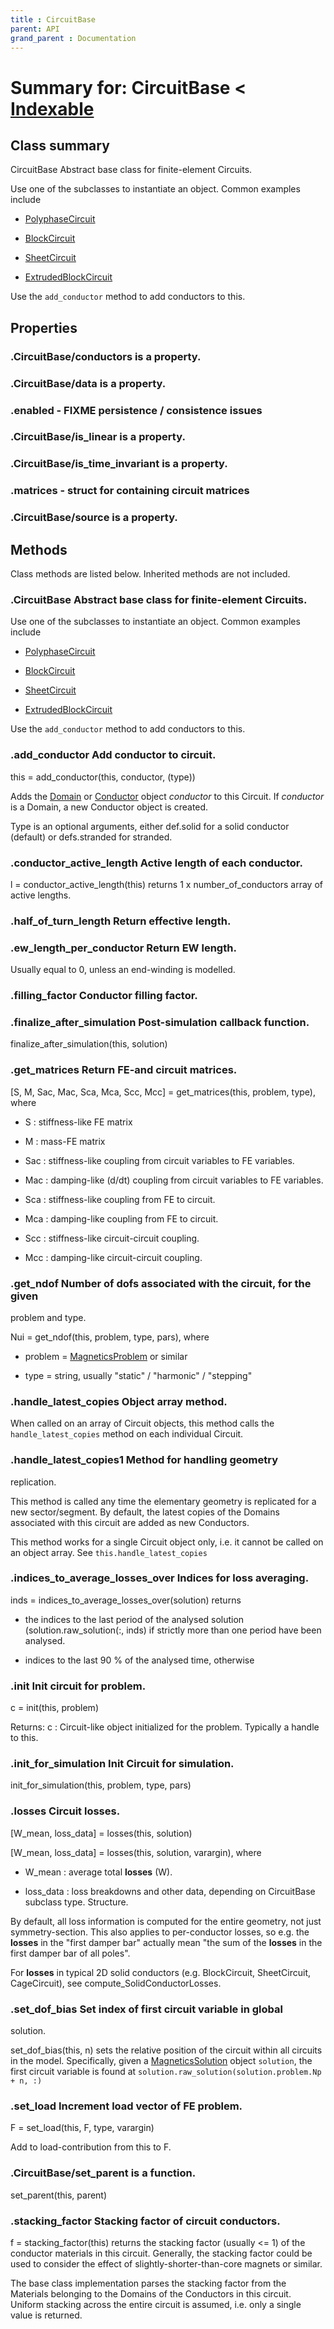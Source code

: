 ```yaml
---
title : CircuitBase
parent: API
grand_parent : Documentation
---
```

# Summary for: **CircuitBase**  < [Indexable](Indexable.html)

## Class summary

CircuitBase Abstract base class for finite-element Circuits.

Use one of the subclasses to instantiate an object. Common examples
include

* [PolyphaseCircuit](PolyphaseCircuit.html)

* [BlockCircuit](BlockCircuit.html)

* [SheetCircuit](SheetCircuit.html)

* [ExtrudedBlockCircuit](ExtrudedBlockCircuit.html)

Use the `add_conductor`  method to add conductors to this.

## Properties

### .CircuitBase/**conductors** is a property.

### .CircuitBase/**data** is a property.

### .**enabled** - FIXME persistence / consistence issues

### .CircuitBase/**is_linear** is a property.

### .CircuitBase/**is_time_invariant** is a property.

### .**matrices** - struct for containing circuit matrices

### .CircuitBase/**source** is a property.


## Methods

Class methods are listed below. Inherited methods are not included.

### .**CircuitBase** Abstract base class for finite-element Circuits.

Use one of the subclasses to instantiate an object. Common examples
include

* [PolyphaseCircuit](PolyphaseCircuit.html)

* [BlockCircuit](BlockCircuit.html)

* [SheetCircuit](SheetCircuit.html)

* [ExtrudedBlockCircuit](ExtrudedBlockCircuit.html)

Use the `add_conductor`  method to add conductors to this.

### .**add_conductor** Add conductor to circuit.

this = add_conductor(this, conductor, (type))

Adds the [Domain](Domain.html) or [Conductor](Conductor.html) object *conductor*  to this
Circuit. If *conductor*  is a Domain, a new Conductor object
is created.

Type is an optional arguments, either def.solid for a solid
conductor (default) or defs.stranded for stranded.

### .**conductor_active_length** Active length of each conductor.

l = conductor_active_length(this) returns 1 x
number_of_conductors array of active lengths.

### .half_of_turn_length Return effective length.

### .**ew_length_per_conductor** Return EW length.

Usually equal to 0, unless an
end-winding is modelled.

### .**filling_factor** Conductor filling factor.

### .**finalize_after_simulation** Post-simulation callback function.

finalize_after_simulation(this, solution)

### .**get_matrices** Return FE-and circuit matrices.

[S, M, Sac, Mac, Sca, Mca, Scc, Mcc] = get_matrices(this,
problem, type), where

* S : stiffness-like FE matrix

* M : mass-FE matrix

* Sac : stiffness-like coupling from circuit variables to
FE variables.

* Mac : damping-like (d/dt) coupling from circuit variables to
FE variables.

* Sca : stiffness-like coupling from FE to circuit.

* Mca : damping-like coupling from FE to circuit.

* Scc : stiffness-like circuit-circuit coupling.

* Mcc : damping-like circuit-circuit coupling.

### .**get_ndof** Number of dofs associated with the circuit, for the given
problem and type.

Nui = get_ndof(this, problem, type, pars), where

* problem = [MagneticsProblem](MagneticsProblem.html) or similar

* type = string, usually "static" / "harmonic" / "stepping"

### .**handle_latest_copies** Object array method.

When called on an array of Circuit objects, this method calls
the `handle_latest_copies`  method on each individual Circuit.

### .**handle_latest_copies1** Method for handling geometry
replication.

This method is called any time the elementary geometry is
replicated for a new sector/segment. By default, the latest
copies of the Domains associated with this circuit are added
as new Conductors.

This method works for a single Circuit object only, i.e. it
cannot be called on an object array. See
`this.handle_latest_copies`

### .**indices_to_average_losses_over** Indices for loss averaging.

inds = indices_to_average_losses_over(solution) returns

* the indices to the last period of the analysed solution
(solution.raw_solution(:, inds)
if strictly more than one period have been analysed.

* indices to the last 90 % of the analysed time, otherwise

### .**init** Init circuit for problem.

c = init(this, problem)

Returns:
c : Circuit-like object initialized for the problem.
Typically a handle to this.

### .**init_for_simulation** Init Circuit for simulation.

init_for_simulation(this, problem, type, pars)

### .**losses** Circuit losses.

[W_mean, loss_data] = losses(this, solution)

[W_mean, loss_data] = losses(this, solution, varargin), where

* W_mean : average total **losses** (W).

* loss_data : loss breakdowns and other data, depending on
CircuitBase subclass type. Structure.

By default, all loss information is computed for the entire
geometry, not just symmetry-section. This also applies to
per-conductor losses, so e.g. the **losses** in the "first damper
bar" actually mean "the sum of the **losses** in the first damper bar
of all poles".

For **losses** in typical 2D solid conductors (e.g. BlockCircuit,
SheetCircuit, CageCircuit), see compute_SolidConductorLosses.

### .**set_dof_bias** Set index of first circuit variable in global
solution.

set_dof_bias(this, n) sets the relative position of the
circuit within all circuits in the model. Specifically, given
a [MagneticsSolution](MagneticsSolution.html) object `solution`, the first circuit
variable is found at
`solution.raw_solution(solution.problem.Np + n, :)`

### .**set_load** Increment load vector of FE problem.

F = set_load(this, F, type, varargin)

Add to load-contribution from this to F.

### .CircuitBase/**set_parent** is a function.
set_parent(this, parent)

### .**stacking_factor** Stacking factor of circuit conductors.

f = stacking_factor(this) returns the stacking factor
(usually <= 1) of the conductor materials in this circuit.
Generally, the stacking factor could be used to consider the
effect of slightly-shorter-than-core magnets or similar.

The base class implementation parses the stacking factor from
the Materials belonging to the Domains of the Conductors in
this circuit. Uniform stacking across the entire circuit is
assumed, i.e. only a single value is returned.


